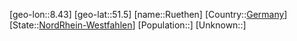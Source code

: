 ﻿---
location: [51.5,8.43]
type: City
tags:
- geo/City


SpocWebEntityId: 33848
isDeleted: false
confidential: public

---
[geo-lon::8.43]
[geo-lat::51.5]
[name::Ruethen]
[Country::[Germany](geo/Continent/Europe/Germany.md)]
[State::[NordRhein-Westfahlen](NordRhein-Westfahlen)]
[Population::]
[Unknown::]


